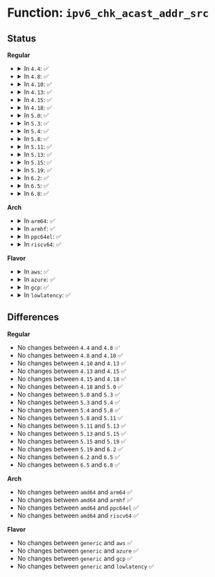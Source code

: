 # Function: <code>ipv6_chk_acast_addr_src</code>

## Status
<b>Regular</b>
<ul>
<li>
<details>
<summary>In <code>4.4</code>: ✅</summary>

```c
bool ipv6_chk_acast_addr_src(struct net *net, struct net_device *dev, const struct in6_addr *addr);
```

**Collision:** Unique Global

**Inline:** No

**Transformation:** False

**Instances:**

```
In net/ipv6/anycast.c (ffffffff817c4410)
Location: net/ipv6/anycast.c:411
Inline: False
Direct callers:
  - net/ipv6/icmp.c:icmp6_send
  - net/ipv6/datagram.c:ip6_datagram_send_ctl
```
**Symbols:**

```
ffffffff817c4410-ffffffff817c444c: ipv6_chk_acast_addr_src (STB_GLOBAL)
```
</details>
</li>
<li>
<details>
<summary>In <code>4.8</code>: ✅</summary>

```c
bool ipv6_chk_acast_addr_src(struct net *net, struct net_device *dev, const struct in6_addr *addr);
```

**Collision:** Unique Global

**Inline:** No

**Transformation:** False

**Instances:**

```
In net/ipv6/anycast.c (ffffffff818314c0)
Location: net/ipv6/anycast.c:411
Inline: False
Direct callers:
  - net/ipv6/icmp.c:icmp6_send
  - net/ipv6/datagram.c:ip6_datagram_send_ctl
```
**Symbols:**

```
ffffffff818314c0-ffffffff818314ff: ipv6_chk_acast_addr_src (STB_GLOBAL)
```
</details>
</li>
<li>
<details>
<summary>In <code>4.10</code>: ✅</summary>

```c
bool ipv6_chk_acast_addr_src(struct net *net, struct net_device *dev, const struct in6_addr *addr);
```

**Collision:** Unique Global

**Inline:** No

**Transformation:** False

**Instances:**

```
In net/ipv6/anycast.c (ffffffff81862f30)
Location: net/ipv6/anycast.c:411
Inline: False
Direct callers:
  - net/ipv6/icmp.c:icmp6_send
  - net/ipv6/datagram.c:ip6_datagram_send_ctl
```
**Symbols:**

```
ffffffff81862f30-ffffffff81862f6f: ipv6_chk_acast_addr_src (STB_GLOBAL)
```
</details>
</li>
<li>
<details>
<summary>In <code>4.13</code>: ✅</summary>

```c
bool ipv6_chk_acast_addr_src(struct net *net, struct net_device *dev, const struct in6_addr *addr);
```

**Collision:** Unique Global

**Inline:** No

**Transformation:** False

**Instances:**

```
In net/ipv6/anycast.c (ffffffff81887740)
Location: net/ipv6/anycast.c:411
Inline: False
Direct callers:
  - net/ipv6/icmp.c:icmp6_send
  - net/ipv6/datagram.c:ip6_datagram_send_ctl
```
**Symbols:**

```
ffffffff81887740-ffffffff8188777f: ipv6_chk_acast_addr_src (STB_GLOBAL)
```
</details>
</li>
<li>
<details>
<summary>In <code>4.15</code>: ✅</summary>

```c
bool ipv6_chk_acast_addr_src(struct net *net, struct net_device *dev, const struct in6_addr *addr);
```

**Collision:** Unique Global

**Inline:** No

**Transformation:** False

**Instances:**

```
In net/ipv6/anycast.c (ffffffff81908970)
Location: net/ipv6/anycast.c:411
Inline: False
Direct callers:
  - net/ipv6/icmp.c:icmp6_send
  - net/ipv6/datagram.c:ip6_datagram_send_ctl
```
**Symbols:**

```
ffffffff81908970-ffffffff819089af: ipv6_chk_acast_addr_src (STB_GLOBAL)
```
</details>
</li>
<li>
<details>
<summary>In <code>4.18</code>: ✅</summary>

```c
bool ipv6_chk_acast_addr_src(struct net *net, struct net_device *dev, const struct in6_addr *addr);
```

**Collision:** Unique Global

**Inline:** No

**Transformation:** False

**Instances:**

```
In net/ipv6/anycast.c (ffffffff8195fb30)
Location: net/ipv6/anycast.c:411
Inline: False
Direct callers:
  - net/ipv6/icmp.c:icmp6_send
  - net/ipv6/datagram.c:ip6_datagram_send_ctl
```
**Symbols:**

```
ffffffff8195fb30-ffffffff8195fb6f: ipv6_chk_acast_addr_src (STB_GLOBAL)
```
</details>
</li>
<li>
<details>
<summary>In <code>5.0</code>: ✅</summary>

```c
bool ipv6_chk_acast_addr_src(struct net *net, struct net_device *dev, const struct in6_addr *addr);
```

**Collision:** Unique Global

**Inline:** No

**Transformation:** False

**Instances:**

```
In net/ipv6/anycast.c (ffffffff81994860)
Location: net/ipv6/anycast.c:464
Inline: False
Direct callers:
  - net/ipv6/icmp.c:icmp6_send
  - net/ipv6/datagram.c:ip6_datagram_send_ctl
```
**Symbols:**

```
ffffffff81994860-ffffffff8199489f: ipv6_chk_acast_addr_src (STB_GLOBAL)
```
</details>
</li>
<li>
<details>
<summary>In <code>5.3</code>: ✅</summary>

```c
bool ipv6_chk_acast_addr_src(struct net *net, struct net_device *dev, const struct in6_addr *addr);
```

**Collision:** Unique Global

**Inline:** No

**Transformation:** False

**Instances:**

```
In net/ipv6/anycast.c (ffffffff81a003b0)
Location: net/ipv6/anycast.c:460
Inline: False
Direct callers:
  - net/ipv6/icmp.c:icmp6_send
  - net/ipv6/datagram.c:ip6_datagram_send_ctl
```
**Symbols:**

```
ffffffff81a003b0-ffffffff81a003f1: ipv6_chk_acast_addr_src (STB_GLOBAL)
```
</details>
</li>
<li>
<details>
<summary>In <code>5.4</code>: ✅</summary>

```c
bool ipv6_chk_acast_addr_src(struct net *net, struct net_device *dev, const struct in6_addr *addr);
```

**Collision:** Unique Global

**Inline:** No

**Transformation:** False

**Instances:**

```
In net/ipv6/anycast.c (ffffffff81a36f90)
Location: net/ipv6/anycast.c:460
Inline: False
Direct callers:
  - net/ipv6/icmp.c:icmp6_send
  - net/ipv6/datagram.c:ip6_datagram_send_ctl
```
**Symbols:**

```
ffffffff81a36f90-ffffffff81a36fd1: ipv6_chk_acast_addr_src (STB_GLOBAL)
```
</details>
</li>
<li>
<details>
<summary>In <code>5.8</code>: ✅</summary>

```c
bool ipv6_chk_acast_addr_src(struct net *net, struct net_device *dev, const struct in6_addr *addr);
```

**Collision:** Unique Global

**Inline:** No

**Transformation:** False

**Instances:**

```
In net/ipv6/anycast.c (ffffffff81b2c210)
Location: net/ipv6/anycast.c:467
Inline: False
Direct callers:
  - net/ipv6/icmp.c:icmp6_send
  - net/ipv6/datagram.c:ip6_datagram_send_ctl
```
**Symbols:**

```
ffffffff81b2c210-ffffffff81b2c251: ipv6_chk_acast_addr_src (STB_GLOBAL)
```
</details>
</li>
<li>
<details>
<summary>In <code>5.11</code>: ✅</summary>

```c
bool ipv6_chk_acast_addr_src(struct net *net, struct net_device *dev, const struct in6_addr *addr);
```

**Collision:** Unique Global

**Inline:** No

**Transformation:** False

**Instances:**

```
In net/ipv6/anycast.c (ffffffff81b3ac30)
Location: net/ipv6/anycast.c:467
Inline: False
Direct callers:
  - net/ipv6/icmp.c:icmp6_send
  - net/ipv6/datagram.c:ip6_datagram_send_ctl
```
**Symbols:**

```
ffffffff81b3ac30-ffffffff81b3ac71: ipv6_chk_acast_addr_src (STB_GLOBAL)
```
</details>
</li>
<li>
<details>
<summary>In <code>5.13</code>: ✅</summary>

```c
bool ipv6_chk_acast_addr_src(struct net *net, struct net_device *dev, const struct in6_addr *addr);
```

**Collision:** Unique Global

**Inline:** No

**Transformation:** False

**Instances:**

```
In net/ipv6/anycast.c (ffffffff81b28910)
Location: net/ipv6/anycast.c:467
Inline: False
Direct callers:
  - net/ipv6/icmp.c:icmp6_send
  - net/ipv6/datagram.c:ip6_datagram_send_ctl
```
**Symbols:**

```
ffffffff81b28910-ffffffff81b28951: ipv6_chk_acast_addr_src (STB_GLOBAL)
```
</details>
</li>
<li>
<details>
<summary>In <code>5.15</code>: ✅</summary>

```c
bool ipv6_chk_acast_addr_src(struct net *net, struct net_device *dev, const struct in6_addr *addr);
```

**Collision:** Unique Global

**Inline:** No

**Transformation:** False

**Instances:**

```
In net/ipv6/anycast.c (ffffffff81bee8e0)
Location: net/ipv6/anycast.c:467
Inline: False
Direct callers:
  - net/ipv6/icmp.c:icmp6_send
  - net/ipv6/datagram.c:ip6_datagram_send_ctl
```
**Symbols:**

```
ffffffff81bee8e0-ffffffff81bee921: ipv6_chk_acast_addr_src (STB_GLOBAL)
```
</details>
</li>
<li>
<details>
<summary>In <code>5.19</code>: ✅</summary>

```c
bool ipv6_chk_acast_addr_src(struct net *net, struct net_device *dev, const struct in6_addr *addr);
```

**Collision:** Unique Global

**Inline:** No

**Transformation:** False

**Instances:**

```
In net/ipv6/anycast.c (ffffffff81d86e50)
Location: net/ipv6/anycast.c:467
Inline: False
Direct callers:
  - net/ipv6/icmp.c:icmp6_send
  - net/ipv6/datagram.c:ip6_datagram_send_ctl
```
**Symbols:**

```
ffffffff81d86e50-ffffffff81d86e99: ipv6_chk_acast_addr_src (STB_GLOBAL)
```
</details>
</li>
<li>
<details>
<summary>In <code>6.2</code>: ✅</summary>

```c
bool ipv6_chk_acast_addr_src(struct net *net, struct net_device *dev, const struct in6_addr *addr);
```

**Collision:** Unique Global

**Inline:** No

**Transformation:** False

**Instances:**

```
In net/ipv6/anycast.c (ffffffff81f54a20)
Location: net/ipv6/anycast.c:467
Inline: False
Direct callers:
  - net/ipv6/icmp.c:icmp6_send
  - net/ipv6/datagram.c:ip6_datagram_send_ctl
```
**Symbols:**

```
ffffffff81f54a20-ffffffff81f54a69: ipv6_chk_acast_addr_src (STB_GLOBAL)
```
</details>
</li>
<li>
<details>
<summary>In <code>6.5</code>: ✅</summary>

```c
bool ipv6_chk_acast_addr_src(struct net *net, struct net_device *dev, const struct in6_addr *addr);
```

**Collision:** Unique Global

**Inline:** No

**Transformation:** False

**Instances:**

```
In net/ipv6/anycast.c (ffffffff81fb4430)
Location: net/ipv6/anycast.c:467
Inline: False
Direct callers:
  - net/ipv6/icmp.c:icmp6_send
  - net/ipv6/datagram.c:ip6_datagram_send_ctl
```
**Symbols:**

```
ffffffff81fb4430-ffffffff81fb4479: ipv6_chk_acast_addr_src (STB_GLOBAL)
```
</details>
</li>
<li>
<details>
<summary>In <code>6.8</code>: ✅</summary>

```c
bool ipv6_chk_acast_addr_src(struct net *net, struct net_device *dev, const struct in6_addr *addr);
```

**Collision:** Unique Global

**Inline:** No

**Transformation:** False

**Instances:**

```
In net/ipv6/anycast.c (ffffffff82081ce0)
Location: net/ipv6/anycast.c:467
Inline: False
Direct callers:
  - net/ipv6/icmp.c:icmp6_send
  - net/ipv6/datagram.c:ip6_datagram_send_ctl
```
**Symbols:**

```
ffffffff82081ce0-ffffffff82081d29: ipv6_chk_acast_addr_src (STB_GLOBAL)
```
</details>
</li>
</ul>
<b>Arch</b>
<ul>
<li>
<details>
<summary>In <code>arm64</code>: ✅</summary>

```c
bool ipv6_chk_acast_addr_src(struct net *net, struct net_device *dev, const struct in6_addr *addr);
```

**Collision:** Unique Global

**Inline:** No

**Transformation:** False

**Instances:**

```
In net/ipv6/anycast.c (ffff800010cf7d80)
Location: net/ipv6/anycast.c:460
Inline: False
Direct callers:
  - net/ipv6/icmp.c:icmp6_send
  - net/ipv6/datagram.c:ip6_datagram_send_ctl
```
**Symbols:**

```
ffff800010cf7d80-ffff800010cf7dd4: ipv6_chk_acast_addr_src (STB_GLOBAL)
```
</details>
</li>
<li>
<details>
<summary>In <code>armhf</code>: ✅</summary>

```c
bool ipv6_chk_acast_addr_src(struct net *net, struct net_device *dev, const struct in6_addr *addr);
```

**Collision:** Unique Global

**Inline:** No

**Transformation:** False

**Instances:**

```
In net/ipv6/anycast.c (c0dfe2a4)
Location: net/ipv6/anycast.c:460
Inline: False
Direct callers:
  - net/ipv6/icmp.c:icmp6_send
  - net/ipv6/datagram.c:ip6_datagram_send_ctl
```
**Symbols:**

```
c0dfe2a4-c0dfe2e8: ipv6_chk_acast_addr_src (STB_GLOBAL)
```
</details>
</li>
<li>
<details>
<summary>In <code>ppc64el</code>: ✅</summary>

```c
bool ipv6_chk_acast_addr_src(struct net *net, struct net_device *dev, const struct in6_addr *addr);
```

**Collision:** Unique Global

**Inline:** No

**Transformation:** False

**Instances:**

```
In net/ipv6/anycast.c (c000000000e1e780)
Location: net/ipv6/anycast.c:460
Inline: False
Direct callers:
  - net/ipv6/icmp.c:icmp6_send
  - net/ipv6/datagram.c:ip6_datagram_send_ctl
```
**Symbols:**

```
c000000000e1e780-c000000000e1e7ec: ipv6_chk_acast_addr_src (STB_GLOBAL)
```
</details>
</li>
<li>
<details>
<summary>In <code>riscv64</code>: ✅</summary>

```c
bool ipv6_chk_acast_addr_src(struct net *net, struct net_device *dev, const struct in6_addr *addr);
```

**Collision:** Unique Global

**Inline:** No

**Transformation:** False

**Instances:**

```
In net/ipv6/anycast.c (ffffffe000842f52)
Location: net/ipv6/anycast.c:460
Inline: False
Direct callers:
  - net/ipv6/icmp.c:icmp6_send
  - net/ipv6/datagram.c:ip6_datagram_send_ctl
```
**Symbols:**

```
ffffffe000842f52-ffffffe000842f9e: ipv6_chk_acast_addr_src (STB_GLOBAL)
```
</details>
</li>
</ul>
<b>Flavor</b>
<ul>
<li>
<details>
<summary>In <code>aws</code>: ✅</summary>

```c
bool ipv6_chk_acast_addr_src(struct net *net, struct net_device *dev, const struct in6_addr *addr);
```

**Collision:** Unique Global

**Inline:** No

**Transformation:** False

**Instances:**

```
In net/ipv6/anycast.c (ffffffff819d6620)
Location: net/ipv6/anycast.c:460
Inline: False
Direct callers:
  - net/ipv6/icmp.c:icmp6_send
  - net/ipv6/datagram.c:ip6_datagram_send_ctl
```
**Symbols:**

```
ffffffff819d6620-ffffffff819d6661: ipv6_chk_acast_addr_src (STB_GLOBAL)
```
</details>
</li>
<li>
<details>
<summary>In <code>azure</code>: ✅</summary>

```c
bool ipv6_chk_acast_addr_src(struct net *net, struct net_device *dev, const struct in6_addr *addr);
```

**Collision:** Unique Global

**Inline:** No

**Transformation:** False

**Instances:**

```
In net/ipv6/anycast.c (ffffffff819933e0)
Location: net/ipv6/anycast.c:460
Inline: False
Direct callers:
  - net/ipv6/icmp.c:icmp6_send
  - net/ipv6/datagram.c:ip6_datagram_send_ctl
```
**Symbols:**

```
ffffffff819933e0-ffffffff81993421: ipv6_chk_acast_addr_src (STB_GLOBAL)
```
</details>
</li>
<li>
<details>
<summary>In <code>gcp</code>: ✅</summary>

```c
bool ipv6_chk_acast_addr_src(struct net *net, struct net_device *dev, const struct in6_addr *addr);
```

**Collision:** Unique Global

**Inline:** No

**Transformation:** False

**Instances:**

```
In net/ipv6/anycast.c (ffffffff81a410a0)
Location: net/ipv6/anycast.c:460
Inline: False
Direct callers:
  - net/ipv6/icmp.c:icmp6_send
  - net/ipv6/datagram.c:ip6_datagram_send_ctl
```
**Symbols:**

```
ffffffff81a410a0-ffffffff81a410e1: ipv6_chk_acast_addr_src (STB_GLOBAL)
```
</details>
</li>
<li>
<details>
<summary>In <code>lowlatency</code>: ✅</summary>

```c
bool ipv6_chk_acast_addr_src(struct net *net, struct net_device *dev, const struct in6_addr *addr);
```

**Collision:** Unique Global

**Inline:** No

**Transformation:** False

**Instances:**

```
In net/ipv6/anycast.c (ffffffff81a4cc90)
Location: net/ipv6/anycast.c:460
Inline: False
Direct callers:
  - net/ipv6/icmp.c:icmp6_send
  - net/ipv6/datagram.c:ip6_datagram_send_ctl
```
**Symbols:**

```
ffffffff81a4cc90-ffffffff81a4ccd1: ipv6_chk_acast_addr_src (STB_GLOBAL)
```
</details>
</li>
</ul>

## Differences
<b>Regular</b>
<ul>
<li>
No changes between <code>4.4</code> and <code>4.8</code> ✅
</li>
<li>
No changes between <code>4.8</code> and <code>4.10</code> ✅
</li>
<li>
No changes between <code>4.10</code> and <code>4.13</code> ✅
</li>
<li>
No changes between <code>4.13</code> and <code>4.15</code> ✅
</li>
<li>
No changes between <code>4.15</code> and <code>4.18</code> ✅
</li>
<li>
No changes between <code>4.18</code> and <code>5.0</code> ✅
</li>
<li>
No changes between <code>5.0</code> and <code>5.3</code> ✅
</li>
<li>
No changes between <code>5.3</code> and <code>5.4</code> ✅
</li>
<li>
No changes between <code>5.4</code> and <code>5.8</code> ✅
</li>
<li>
No changes between <code>5.8</code> and <code>5.11</code> ✅
</li>
<li>
No changes between <code>5.11</code> and <code>5.13</code> ✅
</li>
<li>
No changes between <code>5.13</code> and <code>5.15</code> ✅
</li>
<li>
No changes between <code>5.15</code> and <code>5.19</code> ✅
</li>
<li>
No changes between <code>5.19</code> and <code>6.2</code> ✅
</li>
<li>
No changes between <code>6.2</code> and <code>6.5</code> ✅
</li>
<li>
No changes between <code>6.5</code> and <code>6.8</code> ✅
</li>
</ul>
<b>Arch</b>
<ul>
<li>
No changes between <code>amd64</code> and <code>arm64</code> ✅
</li>
<li>
No changes between <code>amd64</code> and <code>armhf</code> ✅
</li>
<li>
No changes between <code>amd64</code> and <code>ppc64el</code> ✅
</li>
<li>
No changes between <code>amd64</code> and <code>riscv64</code> ✅
</li>
</ul>
<b>Flavor</b>
<ul>
<li>
No changes between <code>generic</code> and <code>aws</code> ✅
</li>
<li>
No changes between <code>generic</code> and <code>azure</code> ✅
</li>
<li>
No changes between <code>generic</code> and <code>gcp</code> ✅
</li>
<li>
No changes between <code>generic</code> and <code>lowlatency</code> ✅
</li>
</ul>
